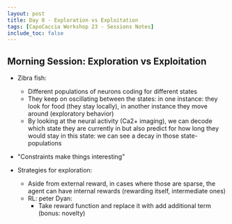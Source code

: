 ```yaml
---
layout: post
title: Day 8 - Exploration vs Exploitation
tags: [CapoCaccia Workshop 23 - Sessions Notes]
include_toc: false
---
```


## Morning Session: Exploration vs Exploitation

- Zibra fish:
    - Different populations of neurons coding for different states
    - They keep on oscillating between the states: in one instance: they look for food (they stay locally), in another instance they move around (exploratory behavior)
    - By looking at the neural activity (Ca2+ imaging), we can decode which state they are currently in but also predict for how long they would stay in this state: we can see a decay in those state-populations
- "Constraints make things interesting"


- Strategies for exploration:
    - Aside from external reward, in cases where those are sparse, the agent can have internal rewards (rewarding itself, intermediate ones)
    - RL: peter Dyan:
        - Take reward function and replace it with add additional term (bonus: novelty)
